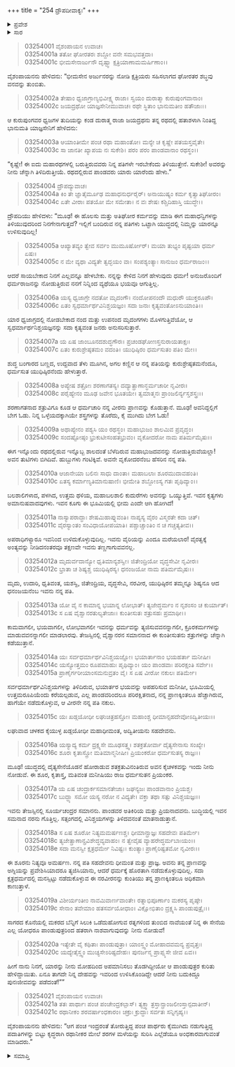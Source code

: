 +++
title = "254 ದ್ರೌಪದೀವಾಕ್ಯಃ"
+++

<details><summary>ಪ್ರವೇಶ</summary>


।।   ಓಂ ಓಂ ನಮೋ ನಾರಾಯಣಾಯ।।   ಶ್ರೀ ವೇದವ್ಯಾಸಾಯ ನಮಃ ।।

ಶ್ರೀ ಕೃಷ್ಣದ್ವೈಪಾಯನ ವೇದವ್ಯಾಸ ವಿರಚಿತ  

**ಶ್ರೀ ಮಹಾಭಾರತ**

**ಆರಣ್ಯಕ ಪರ್ವ**

**ದ್ರೌಪದೀಹರಣ ಪರ್ವ**

**ಅಧ್ಯಾಯ 254**

</details>


<details><summary>ಸಾರ</summary>

ದ್ರೌಪದಿಯು ಜಯದ್ರಥನಿಗೆ ತನ್ನ ಪತಿಯರಾದ ಐವರು ಪಾಂಡವರ ಪರಿಚಯವನ್ನು ಹೇಳಿ ತೋರಿಸುವುದು (1-21).

</details>


> 03254001 ವೈಶಂಪಾಯನ ಉವಾಚ।  
03254001a ತತೋ ಘೋರತರಃ ಶಬ್ದೋ ವನೇ ಸಮಭವತ್ತದಾ।  
03254001c ಭೀಮಸೇನಾರ್ಜುನೌ ದೃಷ್ಟ್ವಾ ಕ್ಷತ್ರಿಯಾಣಾಮಮರ್ಷಿಣಾಂ।।

ವೈಶಂಪಾಯನನು ಹೇಳಿದನು: “ಭೀಮಸೇನ ಅರ್ಜುನರನ್ನು ನೋಡಿ ಕ್ಷತ್ರಿಯರು ಸಹಿಸಲಾಗದ ಘೋರತರ ಶಬ್ಧವು ವನವನ್ನು ತುಂಬಿತು.

> 03254002a ತೇಷಾಂ ಧ್ವಜಾಗ್ರಾಣ್ಯಭಿವೀಕ್ಷ್ಯ ರಾಜಾ।
	ಸ್ವಯಂ ದುರಾತ್ಮಾ ಕುರುಪುಂಗವಾನಾಂ।  
> 03254002c ಜಯದ್ರಥೋ ಯಾಜ್ಞಸೇನೀಮುವಾಚ।
	ರಥೇ ಸ್ಥಿತಾಂ ಭಾನುಮತೀಂ ಹತೌಜಾಃ।।  

ಆ ಕುರುಪುಂಗವರ ಧ್ವಜಗಳ ತುದಿಯನ್ನು ಕಂಡ ದುರಾತ್ಮ ರಾಜಾ ಜಯದ್ರಥನು ತನ್ನ ರಥದಲ್ಲಿ ಹತಾಶಳಾಗಿ ನಿಂತಿದ್ದ ಭಾನುಮತಿ ಯಾಜ್ಞಸೇನಿಗೆ ಹೇಳಿದನು:

> 03254003a ಆಯಾಂತೀಮೇ ಪಂಚ ರಥಾ ಮಹಾಂತೋ।
	ಮನ್ಯೇ ಚ ಕೃಷ್ಣೇ ಪತಯಸ್ತವೈತೇ।  
> 03254003c ಸಾ ಜಾನತೀ ಖ್ಯಾಪಯ ನಃ ಸುಕೇಶಿ।
	ಪರಂ ಪರಂ ಪಾಂಡವಾನಾಂ ರಥಸ್ಥಂ।।  

“ಕೃಷ್ಣೇ! ಈ ಐದು ಮಹಾರಥಗಳಲ್ಲಿ ಬರುತ್ತಿರುವವರು ನಿನ್ನ ಪತಿಗಳೇ ಇರಬೇಕೆಂದು ತಿಳಿಯುತ್ತೇನೆ. ಸುಕೇಶೀ! ಅವರನ್ನು ನೀನು ಚೆನ್ನಾಗಿ ತಿಳಿದಿರುತ್ತೀಯೆ. ರಥದಲ್ಲಿರುವ ಪಾಂಡವರು ಯಾರು ಯಾರೆಂದು ಹೇಳು.”

> 03254004 ದ್ರೌಪದ್ಯುವಾಚ।  
03254004a ಕಿಂ ತೇ ಜ್ಞಾತೈರ್ಮೂಢ ಮಹಾಧನುರ್ಧರೈರ್।
	ಅನಾಯುಷ್ಯಂ ಕರ್ಮ ಕೃತ್ವಾತಿಘೋರಂ।  
> 03254004c ಏತೇ ವೀರಾಃ ಪತಯೋ ಮೇ ಸಮೇತಾ।
	ನ ವಃ ಶೇಷಃ ಕಶ್ಚಿದಿಹಾಸ್ತಿ ಯುದ್ಧೇ।।  

ದ್ರೌಪದಿಯು ಹೇಳಿದಳು: “ಮೂಢ! ಈ ಹೊಲಸು ಮತ್ತು ಅತಿಘೋರ ಕರ್ಮವನ್ನು ಮಾಡಿ ಈಗ ಮಹಾಧನ್ವಿಗಳನ್ನು ತಿಳಿಯುವುದರಿಂದ ನಿನಗೇನಾಗುತ್ತದೆ? ಇಲ್ಲಿಗೆ ಬಂದಿರುವ ನನ್ನ ಪತಿಗಳು ಒಟ್ಟಾಗಿ ಯುದ್ಧದಲ್ಲಿ ನಿಮ್ಮನ್ನು ಯಾರನ್ನೂ ಉಳಿಸುವುದಿಲ್ಲ!

> 03254005a ಆಖ್ಯಾತವ್ಯಂ ತ್ವೇವ ಸರ್ವಂ ಮುಮೂರ್ಷೋರ್।
	ಮಯಾ ತುಭ್ಯಂ ಪೃಷ್ಟಯಾ ಧರ್ಮ ಏಷಃ।  
> 03254005c ನ ಮೇ ವ್ಯಥಾ ವಿದ್ಯತೇ ತ್ವದ್ಭಯಂ ವಾ।
	ಸಂಪಶ್ಯಂತ್ಯಾಃ ಸಾನುಜಂ ಧರ್ಮರಾಜಂ।।  

ಆದರೆ ಸಾಯಬೇಕಾದ ನಿನಗೆ ಎಲ್ಲವನ್ನೂ ಹೇಳಬೇಕು. ನನ್ನನ್ನು ಕೇಳಿದ ನಿನಗೆ ಹೇಳುವುದು ಧರ್ಮ! ಅನುಜರೊಂದಿಗೆ ಧರ್ಮರಾಜನನ್ನು ನೋಡುತ್ತಿರುವ ನನಗೆ ನಿನ್ನಿಂದ ವ್ಯಥೆಯೂ ಭಯವೂ ಆಗುತ್ತಿಲ್ಲ.

> 03254006a ಯಸ್ಯ ಧ್ವಜಾಗ್ರೇ ನದತೋ ಮೃದಂಗೌ।
	ನಂದೋಪನಂದೌ ಮಧುರೌ ಯುಕ್ತರೂಪೌ।  
> 03254006c ಏತಂ ಸ್ವಧರ್ಮಾರ್ಥವಿನಿಶ್ಚಯಜ್ಞಂ।
	ಸದಾ ಜನಾಃ ಕೃತ್ಯವಂತೋಽನುಯಾಂತಿ।।  

ಯಾರ ಧ್ವಜಾಗ್ರದಲ್ಲಿ ನೋಡಬೇಕಾದ ನಂದ ಮತ್ತು ಉಪನಂದ ಮೃದಂಗಗಳು ಮೊಳಗುತ್ತಿವೆಯೋ, ಆ ಸ್ವಧರ್ಮಾರ್ಥನಿಶ್ಚಯಜ್ಞನನ್ನು ಸದಾ ಕೃತ್ಯವಂತ ಜನರು ಅನುಸರಿಸುತ್ತಾರೆ.

> 03254007a ಯ ಏಷ ಜಾಂಬೂನದಶುದ್ಧಗೌರಃ।
	ಪ್ರಚಂಡಘೋಣಸ್ತನುರಾಯತಾಕ್ಷಃ।  
> 03254007c ಏತಂ ಕುರುಶ್ರೇಷ್ಠತಮಂ ವದಂತಿ।
	ಯುಧಿಷ್ಠಿರಂ ಧರ್ಮಸುತಂ ಪತಿಂ ಮೇ।।  

ಶುದ್ಧ ಬಂಗಾರದ ಬಣ್ಣದ, ಉದ್ದವಾದ ತೆಳು ಮೂಗಿನ, ಅಗಲ ಕಣ್ಣಿನ ಆ ನನ್ನ ಪತಿಯನ್ನು ಕುರುಶ್ರೇಷ್ಠತಮನೆಂದೂ, ಧರ್ಮಸುತ ಯುಧಿಷ್ಠಿರನೆಂದು ಹೇಳುತ್ತಾರೆ.

> 03254008a ಅಪ್ಯೇಷ ಶತ್ರೋಃ ಶರಣಾಗತಸ್ಯ।
	ದದ್ಯಾತ್ಪ್ರಾಣಾನ್ಧರ್ಮಚಾರೀ ನೃವೀರಃ।  
> 03254008c ಪರೈಹ್ಯೇನಂ ಮೂಢ ಜವೇನ ಭೂತಯೇ।
	ತ್ವಮಾತ್ಮನಃ ಪ್ರಾಂಜಲಿರ್ನ್ಯಸ್ತಶಸ್ತ್ರಃ।।  

ಶರಣಾಗತನಾದ ಶತ್ರುವಿಗೂ ಕೂಡ ಆ ಧರ್ಮಚಾರಿ ನನ್ನ ವೀರನು ಪ್ರಾಣವನ್ನು ಕೊಡುತ್ತಾನೆ. ಮೂಢ! ಅವನಿದ್ದಲ್ಲಿಗೆ ಬೇಗ ಓಡು. ನಿನ್ನ ಒಳ್ಳೆಯದಕ್ಕಾಗಿಯೇ ಶಸ್ತ್ರಗಳನ್ನು ತೊರೆದು, ಕೈ ಮುಗಿದು ಬೇಗ ಓಡು!

> 03254009a ಅಥಾಪ್ಯೇನಂ ಪಶ್ಯಸಿ ಯಂ ರಥಸ್ಥಂ।
	ಮಹಾಭುಜಂ ಶಾಲಮಿವ ಪ್ರವೃದ್ಧಂ।  
> 03254009c ಸಂದಷ್ಟೋಷ್ಠಂ ಭ್ರುಕುಟೀಸಂಹತಭ್ರುವಂ।
	ವೃಕೋದರೋ ನಾಮ ಪತಿರ್ಮಮೈಷಃ।।  

ಈಗ ಇನ್ನೊಂದು ರಥದಲ್ಲಿರುವ ಇನ್ನೊಬ್ಬ ಶಾಲದಂತೆ ಬೆಳೆದಿರುವ ಮಹಾಭುಜದವನನ್ನು ನೋಡುತ್ತಿರುವೆಯಲ್ಲಾ! ಅವನ ತುಟಿಗಳು ಬಿಗಿದಿವೆ. ಹುಬ್ಬುಗಳು ಗಂಟಿಕ್ಕಿವೆ. ಅವನೇ ವೃಕೋದರನೆಂಬ ಹೆಸರಿನ ನನ್ನ ಪತಿ.

> 03254010a ಆಜಾನೇಯಾ ಬಲಿನಃ ಸಾಧು ದಾಂತಾ।
	ಮಹಾಬಲಾಃ ಶೂರಮುದಾವಹಂತಿ।  
> 03254010c ಏತಸ್ಯ ಕರ್ಮಾಣ್ಯತಿಮಾನುಷಾಣಿ।
	ಭೀಮೇತಿ ಶಬ್ದೋಽಸ್ಯ ಗತಃ ಪೃಥಿವ್ಯಾಂ।।  

ಬಲಶಾಲಿಗಳಾದ, ಪಳಗಿದ, ಉತ್ತಮ ಥಳಿಯ, ಮಹಾಬಲಶಾಲಿ ಕುದುರೆಗಳು ಅವನನ್ನು ಒಯ್ಯುತ್ತಿವೆ. ಇವನ ಕೃತ್ಯಗಳು ಅಮಾನುಷವಾದವುಗಳು. ಇವನ ಕೂಗು ಈ ಭೂಮಿಯಲ್ಲಿ ಭೀಮ ಎಂದೇ ಆಗಿ ಹೋಗಿದೆ!

> 03254011a ನಾಸ್ಯಾಪರಾದ್ಧಾಃ ಶೇಷಮಿಹಾಪ್ನುವಂತಿ।
	ನಾಪ್ಯಸ್ಯ ವೈರಂ ವಿಸ್ಮರತೇ ಕದಾ ಚಿತ್।  
> 03254011c ವೈರಸ್ಯಾಂತಂ ಸಂವಿಧಾಯೋಪಯಾತಿ।
	ಪಶ್ಚಾಚ್ಚಾಂತಿಂ ನ ಚ ಗಚ್ಚತ್ಯತೀವ।।  

ಅಪರಾಧಿಗಳ್ಯಾರೂ ಇವನಿಂದ ಉಳಿದುಕೊಳ್ಳುವುದಿಲ್ಲ. ಇವನು ವೈರಿಯನ್ನು ಎಂದೂ ಮರೆಯಲಾರ! ವೈರತ್ವಕ್ಕೆ ಅಂತ್ಯವನ್ನು ನೀಡಿದನಂತರವೂ ತಕ್ಷಣವೇ ಇವನು ತಣ್ಣಗಾಗುವವನಲ್ಲ.

> 03254012a ಮೃದುರ್ವದಾನ್ಯೋ ಧೃತಿಮಾನ್ಯಶಸ್ವೀ।
	ಜಿತೇಂದ್ರಿಯೋ ವೃದ್ಧಸೇವೀ ನೃವೀರಃ।  
> 03254012c ಭ್ರಾತಾ ಚ ಶಿಷ್ಯಶ್ಚ ಯುಧಿಷ್ಠಿರಸ್ಯ।
	ಧನಂಜಯೋ ನಾಮ ಪತಿರ್ಮಮೈಷಃ।।  

ಮೃದು, ಉದಾರಿ, ಧೃತಿವಂತ, ಯಶಸ್ವಿ, ಜಿತೇಂದ್ರಿಯ, ವೃದ್ಧಸೇವಿ, ನರವೀರ, ಯುಧಿಷ್ಠಿರನ ತಮ್ಮನ್ನೂ ಶಿಷ್ಯನೂ ಆದ ಧನಂಜಯನೆಂಬ ಇವನು ನನ್ನ ಪತಿ.

> 03254013a ಯೋ ವೈ ನ ಕಾಮಾನ್ನ ಭಯಾನ್ನ ಲೋಭಾತ್।
	ತ್ಯಜೇದ್ಧರ್ಮಂ ನ ನೃಶಂಸಂ ಚ ಕುರ್ಯಾತ್।  
> 03254013c ಸ ಏಷ ವೈಶ್ವಾನರತುಲ್ಯತೇಜಾಃ।
	ಕುಂತೀಸುತಃ ಶತ್ರುಸಹಃ ಪ್ರಮಾಥೀ।।  

ಕಾಮವಾಗಲೀ, ಭಯವಾಗಲೀ, ಲೋಭವಾಗಲೀ ಇವನನ್ನು ಧರ್ಮವನ್ನು ತ್ಯಜಿಸುವವನನ್ನಾಗಲೀ, ಕ್ರೂರಕರ್ಮಗಳನ್ನು ಮಾಡುವವನನ್ನಾಗಲೀ ಮಾಡಲಾರವು. ತೇಜಸ್ಸಿನಲ್ಲಿ ವೈಶ್ವಾನರನ ಸಮಾನನಾದ ಈ ಕುಂತೀಸುತನು ಶತ್ರುಗಳನ್ನು ಚೆನ್ನಾಗಿ ಕಡೆಯುತ್ತಾನೆ.

> 03254014a ಯಃ ಸರ್ವಧರ್ಮಾರ್ಥವಿನಿಶ್ಚಯಜ್ಞೋ।
	ಭಯಾರ್ತಾನಾಂ ಭಯಹರ್ತಾ ಮನೀಷೀ।  
> 03254014c ಯಸ್ಯೋತ್ತಮಂ ರೂಪಮಾಹುಃ ಪೃಥಿವ್ಯಾಂ।
	ಯಂ ಪಾಂಡವಾಃ ಪರಿರಕ್ಷಂತಿ ಸರ್ವೇ।।  
> 03254015a ಪ್ರಾಣೈರ್ಗರೀಯಾಂಸಮನುವ್ರತಂ ವೈ।
	ಸ ಏಷ ವೀರೋ ನಕುಲಃ ಪತಿರ್ಮೇ।  

ಸರ್ವಧರ್ಮಾರ್ಥವಿನಿಶ್ಚಯಗಳನ್ನು ತಿಳಿದಿರುವ, ಭಯಾರ್ತರ ಭಯವನ್ನು ಅಪಹರಿಸುವ ಮನೀಷೀ, ಭೂಮಿಯಲ್ಲಿ ಉತ್ತಮರೂಪಿಯೆಂದು ಕರೆಯಲ್ಪಡುವ, ಎಲ್ಲ ಪಾಂಡವರಿಂದಲೂ ಪರಿರಕ್ಷಿತನಾದ, ನನ್ನ ಪ್ರಾಣಕ್ಕಿಂತಲೂ ಹೆಚ್ಚಾಗಿರುವ, ಹಾಗೆಯೇ ನಡೆದುಕೊಳ್ಳುವ, ಆ ವೀರನೇ ನನ್ನ ಪತಿ ನಕುಲ.

> 03254015c ಯಃ ಖಡ್ಗಯೋಧೀ ಲಘುಚಿತ್ರಹಸ್ತೋ।
	ಮಹಾಂಶ್ಚ ಧೀಮಾನ್ಸಹದೇವೋಽದ್ವಿತೀಯಃ।।  

ಲಘುವಾದ ಚಳಕದ ಕೈಯುಳ್ಳ ಖಡ್ಗಯೋಧೀ ಮಹಾಧೀಮಂತ, ಅದ್ವಿತೀಯನು ಸಹದೇವನು.

> 03254016a ಯಸ್ಯಾದ್ಯ ಕರ್ಮ ದ್ರಕ್ಷ್ಯಸೇ ಮೂಢಸತ್ತ್ವ।
	ಶತಕ್ರತೋರ್ವಾ ದೈತ್ಯಸೇನಾಸು ಸಂಖ್ಯೇ।  
> 03254016c ಶೂರಃ ಕೃತಾಸ್ತ್ರೋ ಮತಿಮಾನ್ಮನೀಷೀ।
	ಪ್ರಿಯಂಕರೋ ಧರ್ಮಸುತಸ್ಯ ರಾಜ್ಞಃ।।  

ಮೂಢ! ಯುದ್ಧದಲ್ಲಿ ದೈತ್ಯಸೇನೆಯೊಡನೆ ಹೋರಾಡುವ ಶತಕ್ರತುವಿನಂತಿರುವ ಅವನ ಕೈಚಳಕವನ್ನು ಇಂದು ನೀನು ನೋಡುವೆ. ಈ ಶೂರ, ಕೃತಾಸ್ತ್ರ, ಮತಿವಂತ ಮನೀಷಿಯು ರಾಜ ಧರ್ಮಸುತನ ಪ್ರಿಯಂಕರ.

> 03254017a ಯ ಏಷ ಚಂದ್ರಾರ್ಕಸಮಾನತೇಜಾ।
	ಜಘನ್ಯಜಃ ಪಾಂಡವಾನಾಂ ಪ್ರಿಯಶ್ಚ।  
> 03254017c ಬುದ್ಧ್ಯಾ ಸಮೋ ಯಸ್ಯ ನರೋ ನ ವಿದ್ಯತೇ।
	ವಕ್ತಾ ತಥಾ ಸತ್ಸು ವಿನಿಶ್ಚಯಜ್ಞಃ।।  

ಇವನು ತೇಜಸ್ಸಿನಲ್ಲಿ ಸೂರ್ಯಚಂದ್ರರ ಸಮಾನನು. ಪಾಂಡವರ ಅತಿಕಿರಿಯ ಮತ್ತು ಪ್ರಿಯನಾದವನು. ಬುದ್ಧಿಯಲ್ಲಿ ಇವನ ಸಮನಾದ ನರನು ಗೊತ್ತಿಲ್ಲ. ಸತ್ಸಂಗದಲ್ಲಿ ವಿನಿಶ್ಚಯಗಳನ್ನು ತಿಳಿದವನಂತೆ ಮಾತನಾಡುತ್ತಾನೆ.

> 03254018a ಸ ಏಷ ಶೂರೋ ನಿತ್ಯಮಮರ್ಷಣಶ್ಚ।
	ಧೀಮಾನ್ಪ್ರಾಜ್ಞಃ ಸಹದೇವಃ ಪತಿರ್ಮೇ।  
> 03254018c ತ್ಯಜೇತ್ಪ್ರಾಣಾನ್ಪ್ರವಿಶೇದ್ಧವ್ಯವಾಹಂ।
	ನ ತ್ವೇವೈಷ ವ್ಯಾಹರೇದ್ಧರ್ಮಬಾಃಯಂ।।  
> 03254018e ಸದಾ ಮನಸ್ವೀ ಕ್ಷತ್ರಧರ್ಮೇ ನಿವಿಷ್ಟಃ।
	ಕುಂತ್ಯಾಃ ಪ್ರಾಣೈರಿಷ್ಟತಮೋ ನೃವೀರಃ।।  

ಈ ಶೂರನು ನಿತ್ಯವೂ ಅಮರ್ಷಣ. ನನ್ನ ಪತಿ ಸಹದೇವನು ಧೀಮಂತ ಮತ್ತು ಪ್ರಾಜ್ಞ. ಅವನು ತನ್ನ ಪ್ರಾಣವನ್ನು ಅಗ್ನಿಯನ್ನು ಪ್ರವೇಶಿಸಿಯಾದರೂ ತ್ಯಜಿಸಿಯಾನು, ಆದರೆ ಧರ್ಮಕ್ಕೆ ಹೊರತಾಗಿ ನಡೆದುಕೊಳ್ಳುವುದಿಲ್ಲ. ಸದಾ ಕ್ಷತ್ರಧರ್ಮದಲ್ಲಿ ಮನಸ್ಸಿಟ್ಟು ನಡೆದುಕೊಳ್ಳುವ ಈ ನರವೀರನನ್ನು ಕುಂತಿಯು ತನ್ನ ಪ್ರಾಣಕ್ಕಿಂತಲೂ ಅಧಿಕವಾಗಿ ಕಾಣುತ್ತಾಳೆ.

> 03254019a ವಿಶೀರ್ಯಂತೀಂ ನಾವಮಿವಾರ್ಣವಾಂತೇ।
	ರತ್ನಾಭಿಪೂರ್ಣಾಂ ಮಕರಸ್ಯ ಪೃಷ್ಠೇ।  
> 03254019c ಸೇನಾಂ ತವೇಮಾಂ ಹತಸರ್ವಯೋಧಾಂ।
	ವಿಕ್ಷೋಭಿತಾಂ ದ್ರಕ್ಷ್ಯಸಿ ಪಾಂಡುಪುತ್ರೈಃ।।  

ಸಾಗರದ ಕೊನೆಯಲ್ಲಿ ಮಕರದ ಬೆನ್ನಿಗೆ ಸಿಲುಕಿ ಒಡೆದುಹೋಗುವ ರತ್ನಗಳಿಂದ ತುಂಬಿದ ನಾವೆಯಂತೆ ನಿನ್ನ ಈ ಸೇನೆಯ ಎಲ್ಲ ಯೋಧರೂ ಪಾಂಡುಪುತ್ರರಿಂದ ಹತರಾಗಿ ನಾಶವಾಗುವುದನ್ನು ನೀನು ನೋಡುವೆ!

> 03254020a ಇತ್ಯೇತೇ ವೈ ಕಥಿತಾಃ ಪಾಂಡುಪುತ್ರಾ।
	ಯಾಂಸ್ತ್ವಂ ಮೋಹಾದವಮನ್ಯ ಪ್ರವೃತ್ತಃ।  
> 03254020c ಯದ್ಯೇತೈಸ್ತ್ವಂ ಮುಚ್ಯಸೇಽರಿಷ್ಟದೇಹಃ।
	ಪುನರ್ಜನ್ಮ ಪ್ರಾಪ್ಸ್ಯಸೇ ಜೀವ ಏವ।।  

ಹೀಗೆ ನಾನು ನಿನಗೆ, ಯಾರನ್ನು ನೀನು ಮೋಹದಿಂದ ಅಪಮಾನಿಸಲು ತೊಡಗಿದ್ದೀಯೋ ಆ ಪಾಂಡುಪುತ್ರರ ಕುರಿತು ಹೇಳಿದ್ದಾಯಿತು. ಏನೂ ತಾಗದೇ ನಿನ್ನ ದೇಹವನ್ನು ಇವರಿಂದ ಉಳಿಸಿಕೊಂಡಿದ್ದೇ ಆದರೆ ನೀನು ಬದುಕಿದ್ದೂ ಪುನಃಜೀವವನ್ನು ಪಡೆದಂತೆ!””

> 03254021 ವೈಶಂಪಾಯನ ಉವಾಚ।  
03254021a ತತಃ ಪಾರ್ಥಾಃ ಪಂಚ ಪಂಚೇಂದ್ರಕಲ್ಪಾಸ್।
	ತ್ಯಕ್ತ್ವಾ ತ್ರಸ್ತಾನ್ಪ್ರಾಂಜಲೀಂಸ್ತಾನ್ಪದಾತೀನ್।   
> 03254021c ರಥಾನೀಕಂ ಶರವರ್ಷಾಂಧಕಾರಂ।
	ಚಕ್ರುಃ ಕ್ರುದ್ಧಾಃ ಸರ್ವತಃ ಸನ್ನಿಗೃಹ್ಯ।।   

ವೈಶಂಪಾಯನನು ಹೇಳಿದನು: “ಆಗ ಪಂಚ ಇಂದ್ರರಂತೆ ತೋರುತ್ತಿದ್ದ ಪಂಚ ಪಾರ್ಥರು ಕೈಮುಗಿದು ನಡುಗುತ್ತಿದ್ದ ಪದಾತಿಗಳನ್ನು ಬಿಟ್ಟು ಕೃದ್ಧರಾಗಿ ರಥಾನೀಕರ ಮೇಲೆ ಶರಗಳ ಮಳೆಯನ್ನು ಸುರಿಸಿ ಎಲ್ಲೆಡೆಯೂ ಅಂಧಕಾರವಾಗುವಂತೆ ಮಾಡಿದರು.”

<details><summary>ಸಮಾಪ್ತಿ</summary>

ಇತಿ ಶ್ರೀ ಮಹಾಭಾರತೇ ಆರಣ್ಯಕ ಪರ್ವಣಿ ದ್ರೌಪದೀಹರಣ ಪರ್ವಣಿ ದ್ರೌಪದೀವಾಕ್ಯೇ ಚತುಷ್ಪಂಚಾಶದಧಿಕದ್ವಿಶತತಮೋಽಧ್ಯಾಯ:।  
ಇದು ಮಹಾಭಾರತದ ಆರಣ್ಯಕ ಪರ್ವದಲ್ಲಿ ದ್ರೌಪದೀಹರಣ ಪರ್ವದಲ್ಲಿ ದ್ರೌಪದೀವಾಕ್ಯದಲ್ಲಿ ಇನ್ನೂರಾಐವತ್ನಾಲ್ಕನೆಯ ಅಧ್ಯಾಯವು.



</details>
